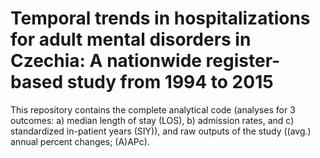 # Temporal trends in hospitalizations for adult mental disorders in Czechia: A nationwide register-based study from 1994 to 2015

This repository contains the complete analytical code (analyses for 3 outcomes: a) median length of stay (LOS), b) admission rates, and c) standardized in-patient years (SIY)), and raw outputs of the study ((avg.) annual percent changes; (A)APc).


